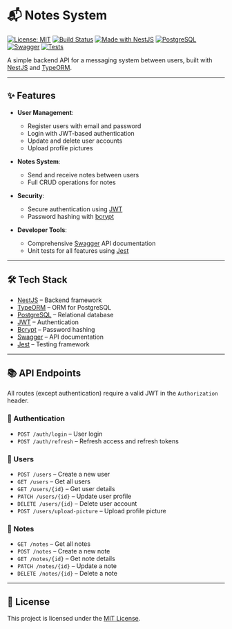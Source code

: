 # 📬 Notes System

[![License: MIT](https://img.shields.io/badge/License-MIT-blue.svg)](LICENSE)
[![Build Status](https://img.shields.io/badge/build-passing-brightgreen.svg)]()
[![Made with NestJS](https://img.shields.io/badge/made%20with-NestJS-red.svg)](https://nestjs.com/)
[![PostgreSQL](https://img.shields.io/badge/database-PostgreSQL-blue.svg)](https://www.postgresql.org/)
[![Swagger](https://img.shields.io/badge/docs-Swagger-brightgreen.svg)](http://localhost:3000/api)
[![Tests](https://img.shields.io/badge/tests-Jest-yellow.svg)](https://jestjs.io/)

A simple backend API for a messaging system between users, built with
[NestJS](https://nestjs.com/) and [TypeORM](https://typeorm.io/).

---

## ✨ Features

- **User Management**:

  - Register users with email and password
  - Login with JWT-based authentication
  - Update and delete user accounts
  - Upload profile pictures

- **Notes System**:

  - Send and receive notes between users
  - Full CRUD operations for notes

- **Security**:

  - Secure authentication using [JWT](https://jwt.io/)
  - Password hashing with [bcrypt](https://github.com/kelektiv/node.bcrypt.js)

- **Developer Tools**:
  - Comprehensive [Swagger](https://swagger.io/) API documentation
  - Unit tests for all features using [Jest](https://jestjs.io/)

---

## 🛠 Tech Stack

- [NestJS](https://nestjs.com/) – Backend framework
- [TypeORM](https://typeorm.io/) – ORM for PostgreSQL
- [PostgreSQL](https://www.postgresql.org/) – Relational database
- [JWT](https://jwt.io/) – Authentication
- [Bcrypt](https://github.com/kelektiv/node.bcrypt.js) – Password hashing
- [Swagger](https://swagger.io/) – API documentation
- [Jest](https://jestjs.io/) – Testing framework

---

## 📚 API Endpoints

All routes (except authentication) require a valid JWT in the `Authorization`
header.

### 🔐 Authentication

- `POST /auth/login` – User login
- `POST /auth/refresh` – Refresh access and refresh tokens

### 👤 Users

- `POST /users` – Create a new user
- `GET /users` – Get all users
- `GET /users/{id}` – Get user details
- `PATCH /users/{id}` – Update user profile
- `DELETE /users/{id}` – Delete user account
- `POST /users/upload-picture` – Upload profile picture

### 📝 Notes

- `GET /notes` – Get all notes
- `POST /notes` – Create a new note
- `GET /notes/{id}` – Get note details
- `PATCH /notes/{id}` – Update a note
- `DELETE /notes/{id}` – Delete a note

---

## 📄 License

This project is licensed under the [MIT License](LICENSE).
